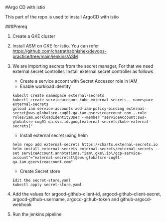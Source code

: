 #Argo CD with istio

This part of the repo is used to install ArgoCD with istio

###Prereq

1. Create a GKE cluster
2. Install ASM on GKE for istio. You can refer https://github.com/chatrathabhishek/devops-practice/tree/main/jenkins/ASM
3. We are importing secrets from the secret manager, For that we need external secret controller. Install external secret controller as follows
    - Create a service accont with Secret Accessor role in IAM
    - Enable workload identity
    ```
    kubeclt create namespace external-secrets
    kubectl create serviceaccount kube-external-secrets --namespace external-secrets
    gcloud iam service-accounts add-iam-policy-binding external-secret@sws-globalsre-cug01-qa.iam.gserviceaccount.com --role roles/iam.workloadIdentityUser --member "serviceAccount:sws-globalsre-cug01-qa.svc.id.goog[external-secrets/kube-external-secrets]"
    ```
    - Install external secret using helm
    ```
    helm repo add external-secrets https://charts.external-secrets.io
    helm install external-secrets external-secrets/external-secrets --set serviceAccount.annotations."iam\.gke\.io\/gcp-service-account"="external-secretst\@sws-globalsre-cug01-qa.iam.gserviceaccount.com"
    ```
    - Create Secret store
    
    ```
    Edit the secret-store.yaml
    kubectl apply secret-store.yaml

4. Add the values for argocd-github-client-id, argocd-github-client-secret, argocd-github-username, argocd-github-token and github-argocd-webhook
5. Run the jenkins pipeline

